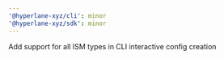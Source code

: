 ```yaml
---
'@hyperlane-xyz/cli': minor
'@hyperlane-xyz/sdk': minor
---
```


Add support for all ISM types in CLI interactive config creation
